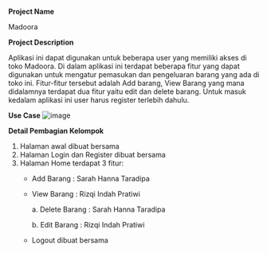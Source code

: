 **Project Name**

Madoora


**Project Description**

Aplikasi ini dapat digunakan untuk beberapa user yang memiliki akses di toko Madoora. 
Di dalam aplikasi ini terdapat beberapa fitur yang dapat digunakan untuk mengatur pemasukan
dan pengeluaran barang yang ada di toko ini. Fitur-fitur tersebut adalah Add barang, 
View Barang yang mana didalamnya terdapat dua fitur yaitu edit dan delete barang. 
Untuk masuk kedalam aplikasi ini user harus register terlebih dahulu.


**Use Case**
![image](https://github.com/sarahannata/Madoora/assets/115075717/e0d482dd-8481-4596-86c4-e8331329b446)




**Detail Pembagian Kelompok**
1. Halaman awal dibuat bersama
2. Halaman Login dan Register dibuat bersama
3. Halaman Home terdapat 3 fitur:
   - Add Barang : Sarah Hanna Taradipa
   - View Barang : Rizqi Indah Pratiwi
     
     a. Delete Barang : Sarah Hanna Taradipa

     b. Edit Barang : Rizqi Indah Pratiwi
     
   - Logout dibuat bersama


